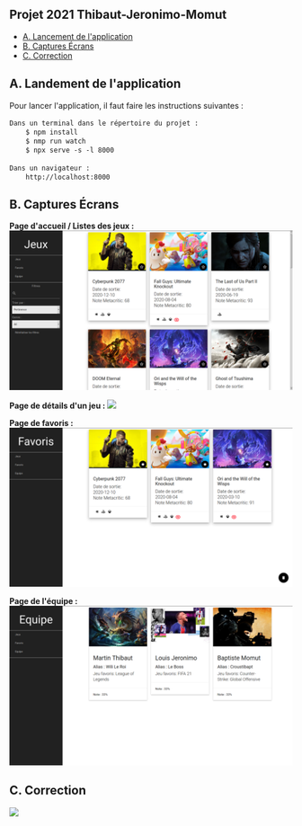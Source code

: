 ## Projet 2021 Thibaut-Jeronimo-Momut <!-- omit in toc -->

- [A. Lancement de l'application](#a-lancement-de-l'application)
- [B. Captures Écrans](#b-captures-écrans)
- [C. Correction ](#c-correction)

## A. Landement de l'application

Pour lancer l'application, il faut faire les instructions suivantes : 
```
Dans un terminal dans le répertoire du projet :
    $ npm install
    $ nmp run watch
    $ npx serve -s -l 8000

Dans un navigateur : 
    http://localhost:8000
```

## B. Captures Écrans

**Page d'accueil / Listes des jeux :**
<img src="./images/Accueil.png">


**Page de détails d'un jeu :**
<img src="./images/Détails.png">


**Page de favoris :**
<img src="./images/Favoris.png">


**Page de l'équipe :**
<img src="./images/Equipe.png">

## C. Correction

<img src="https://j.gifs.com/L7LxJD.gif">